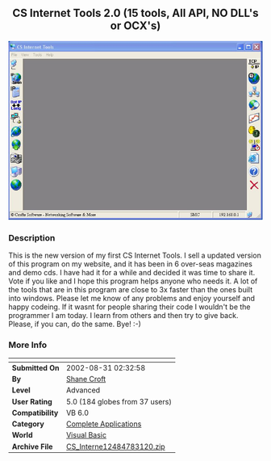 ﻿<div align="center">

## CS Internet Tools 2\.0 \(15 tools, All API, NO DLL's or OCX's\)

<img src="PIC2002831541409844.jpg">
</div>

### Description

This is the new version of my first CS Internet Tools. I sell a updated version of this program on my website, and it has been in 6 over-seas magazines and demo cds. I have had it for a while and decided it was time to share it. Vote if you like and I hope this program helps anyone who needs it. A lot of the tools that are in this program are close to 3x faster than the ones built into windows. Please let me know of any problems and enjoy yourself and happy codeing. If it wasnt for people sharing their code I wouldn't be the programmer I am today. I learn from others and then try to give back. Please, if you can, do the same. Bye! :-)
 
### More Info
 


<span>             |<span>
---                |---
**Submitted On**   |2002-08-31 02:32:58
**By**             |[Shane Croft](https://github.com/Planet-Source-Code/PSCIndex/blob/master/ByAuthor/shane-croft.md)
**Level**          |Advanced
**User Rating**    |5.0 (184 globes from 37 users)
**Compatibility**  |VB 6\.0
**Category**       |[Complete Applications](https://github.com/Planet-Source-Code/PSCIndex/blob/master/ByCategory/complete-applications__1-27.md)
**World**          |[Visual Basic](https://github.com/Planet-Source-Code/PSCIndex/blob/master/ByWorld/visual-basic.md)
**Archive File**   |[CS\_Interne12484783120\.zip](https://github.com/Planet-Source-Code/shane-croft-cs-internet-tools-2-0-15-tools-all-api-no-dll-s-or-ocx-s__1-38517/archive/master.zip)









